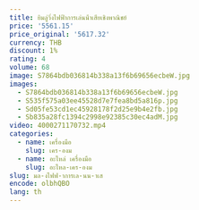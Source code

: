 ```yaml
---
title: ยิมลู่วิ่งไฟฟ้าการเล่นน้ําเสียเชิงพาณิชย์
price: '5561.15'
price_original: '5617.32'
currency: THB
discount: 1%
rating: 4
volume: 68
image: S7864bdb036814b338a13f6b69656ecbeW.jpg
images:
  - S7864bdb036814b338a13f6b69656ecbeW.jpg
  - S535f575a03ee45528d7e7fea8bd5a816p.jpg
  - Sd05fe53cd1ec45928178f2d25e9b4e2fb.jpg
  - Sb835a28fc1394c2998e92385c30ec4adM.jpg
video: 4000271170732.mp4
categories:
  - name: เครื่องมือ
    slug: เคร-องม
  - name: อะไหล่ เครื่องมือ
    slug: อะไหล-เคร-องม
slug: มล-งไฟฟ-าการเล-นน-าเส
encode: olbhQBO
lang: th
---
```

  